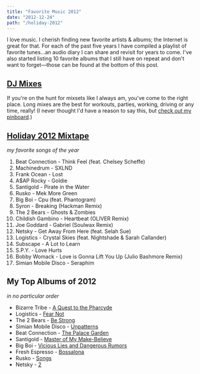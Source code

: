 ```yaml
---
title: "Favorite Music 2012"
date: "2012-12-24"
path: "/holiday-2012"
---
```


I love music. I cherish finding new favorite artists & albums; the Internet is great for that. For each of the past five years I have compiled a playlist of favorite tunes...an audio diary I can share and revisit for years to come. I've also started listing 10 favorite albums that I still have on repeat and don't want to forget—those can be found at the bottom of this post.

## [DJ Mixes](https://pinterest.com/marcysuttonpop/music-mixes/ "Link opens in a new window")

If you're on the hunt for mixsets like I always am, you've come to the right place. Long mixes are the best for workouts, parties, working, driving or any time, really! (I never thought I'd have a reason to say this, but [check out my pinboard](http://pinterest.com/marcysuttonpop/music-mixes/ "Link opens in a new window").)

## [Holiday 2012 Mixtape](/opentape "Playlist opens in a new window")

_my favorite songs of the year_

1. Beat Connection - Think Feel (feat. Chelsey Scheffe)
2. Machinedrum - SXLND
3. Frank Ocean - Lost
4. A$AP Rocky - Goldie
5. Santigold - Pirate in the Water
6. Rusko - Mek More Green
7. Big Boi - Cpu (feat. Phantogram)
8. Syron - Breaking (Hackman Remix)
9. The 2 Bears - Ghosts & Zombies
10. Childish Gambino - Heartbeat (OLIVER Remix)
11. Joe Goddard - Gabriel (Soulwax Remix)
12. Netsky - Get Away From Here (feat. Selah Sue)
13. Logistics - Crystal Skies (feat. Nightshade & Sarah Callander)
14. Subscape - A Lot to Learn
15. S.P.Y. - Love Hurts
16. Bobby Womack - Love is Gonna Lift You Up (Julio Bashmore Remix)
17. Simian Mobile Disco - Seraphim

## My Top Albums of 2012

_in no particular order_

- Bizarre Tribe - [A Quest to the Pharcyde](https://gummysoul.bandcamp.com/album/bizarre-tribe-a-quest-to-the-pharcyde "Link opens in a new window")
- Logistics - [Fear Not](https://www.hospitalrecords.com/artists/logistics/ "Link opens in a new window")
- The 2 Bears - [Be Strong](http://pitchfork.com/reviews/albums/16224-be-strong/ "Link opens in a new window")
- Simian Mobile Disco - [Unpatterns](http://pitchfork.com/reviews/albums/16654-unpatterns/ "Link opens in a new window")
- Beat Connection - [The Palace Garden](https://soundcloud.com/beatconnexion/the-palace-garden-4am "Link opens in a new window")
- Santigold - [Master of My Make-Believe](https://pitchfork.com/reviews/albums/16570-master-of-my-make-believe/ "Link opens in a new window")
- Big Boi - [Vicious Lies and Dangerous Rumors](https://pitchfork.com/reviews/albums/17294-vicious-lies-and-dangerous-rumors/ "Link opens in a new window")
- Fresh Espresso - [Bossalona](https://freshespresso.bandcamp.com/album/bossalona "Link opens in a new window")
- Rusko - [Songs](https://pitchfork.com/reviews/albums/16477-songs/ "Link opens in a new window")
- Netsky - [2](https://www.hospitalrecords.com/shop/release/netsky/nhs224-2-deluxe "Link opens in a new window")
